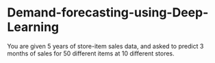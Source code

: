 # Demand-forecasting-using-Deep-Learning
You are given 5 years of store-item sales data, and asked to predict 3 months of sales for 50 different items at 10 different stores.
